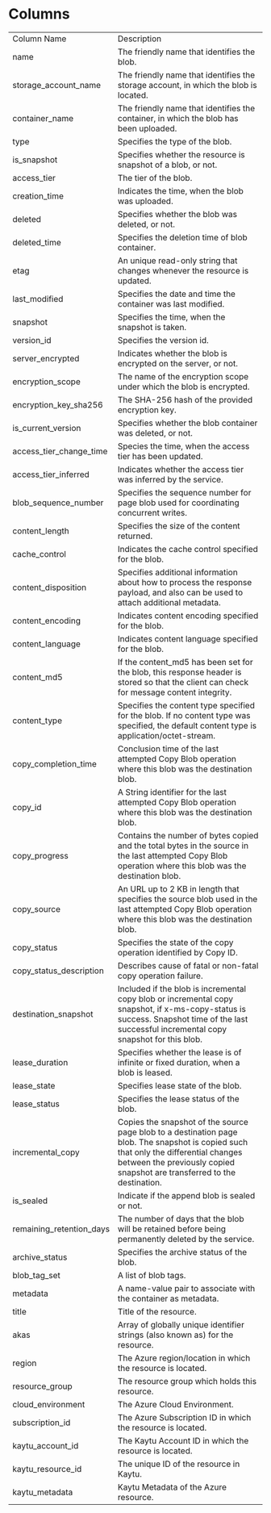 # Columns  

<table>
	<tr><td>Column Name</td><td>Description</td></tr>
	<tr><td>name</td><td>The friendly name that identifies the blob.</td></tr>
	<tr><td>storage_account_name</td><td>The friendly name that identifies the storage account, in which the blob is located.</td></tr>
	<tr><td>container_name</td><td>The friendly name that identifies the container, in which the blob has been uploaded.</td></tr>
	<tr><td>type</td><td>Specifies the type of the blob.</td></tr>
	<tr><td>is_snapshot</td><td>Specifies whether the resource is snapshot of a blob, or not.</td></tr>
	<tr><td>access_tier</td><td>The tier of the blob.</td></tr>
	<tr><td>creation_time</td><td>Indicates the time, when the blob was uploaded.</td></tr>
	<tr><td>deleted</td><td>Specifies whether the blob was deleted, or not.</td></tr>
	<tr><td>deleted_time</td><td>Specifies the deletion time of blob container.</td></tr>
	<tr><td>etag</td><td>An unique read-only string that changes whenever the resource is updated.</td></tr>
	<tr><td>last_modified</td><td>Specifies the date and time the container was last modified.</td></tr>
	<tr><td>snapshot</td><td>Specifies the time, when the snapshot is taken.</td></tr>
	<tr><td>version_id</td><td>Specifies the version id.</td></tr>
	<tr><td>server_encrypted</td><td>Indicates whether the blob is encrypted on the server, or not.</td></tr>
	<tr><td>encryption_scope</td><td>The name of the encryption scope under which the blob is encrypted.</td></tr>
	<tr><td>encryption_key_sha256</td><td>The SHA-256 hash of the provided encryption key.</td></tr>
	<tr><td>is_current_version</td><td>Specifies whether the blob container was deleted, or not.</td></tr>
	<tr><td>access_tier_change_time</td><td>Species the time, when the access tier has been updated.</td></tr>
	<tr><td>access_tier_inferred</td><td>Indicates whether the access tier was inferred by the service.</td></tr>
	<tr><td>blob_sequence_number</td><td>Specifies the sequence number for page blob used for coordinating concurrent writes.</td></tr>
	<tr><td>content_length</td><td>Specifies the size of the content returned.</td></tr>
	<tr><td>cache_control</td><td>Indicates the cache control specified for the blob.</td></tr>
	<tr><td>content_disposition</td><td>Specifies additional information about how to process the response payload, and also can be used to attach additional metadata.</td></tr>
	<tr><td>content_encoding</td><td>Indicates content encoding specified for the blob.</td></tr>
	<tr><td>content_language</td><td>Indicates content language specified for the blob.</td></tr>
	<tr><td>content_md5</td><td>If the content_md5 has been set for the blob, this response header is stored so that the client can check for message content integrity.</td></tr>
	<tr><td>content_type</td><td>Specifies the content type specified for the blob. If no content type was specified, the default content type is application/octet-stream.</td></tr>
	<tr><td>copy_completion_time</td><td>Conclusion time of the last attempted Copy Blob operation where this blob was the destination blob.</td></tr>
	<tr><td>copy_id</td><td>A String identifier for the last attempted Copy Blob operation where this blob was the destination blob.</td></tr>
	<tr><td>copy_progress</td><td>Contains the number of bytes copied and the total bytes in the source in the last attempted Copy Blob operation where this blob was the destination blob.</td></tr>
	<tr><td>copy_source</td><td>An URL up to 2 KB in length that specifies the source blob used in the last attempted Copy Blob operation where this blob was the destination blob.</td></tr>
	<tr><td>copy_status</td><td>Specifies the state of the copy operation identified by Copy ID.</td></tr>
	<tr><td>copy_status_description</td><td>Describes cause of fatal or non-fatal copy operation failure.</td></tr>
	<tr><td>destination_snapshot</td><td>Included if the blob is incremental copy blob or incremental copy snapshot, if x-ms-copy-status is success. Snapshot time of the last successful incremental copy snapshot for this blob.</td></tr>
	<tr><td>lease_duration</td><td>Specifies whether the lease is of infinite or fixed duration, when a blob is leased.</td></tr>
	<tr><td>lease_state</td><td>Specifies lease state of the blob.</td></tr>
	<tr><td>lease_status</td><td>Specifies the lease status of the blob.</td></tr>
	<tr><td>incremental_copy</td><td>Copies the snapshot of the source page blob to a destination page blob. The snapshot is copied such that only the differential changes between the previously copied snapshot are transferred to the destination.</td></tr>
	<tr><td>is_sealed</td><td>Indicate if the append blob is sealed or not.</td></tr>
	<tr><td>remaining_retention_days</td><td>The number of days that the blob will be retained before being permanently deleted by the service.</td></tr>
	<tr><td>archive_status</td><td>Specifies the archive status of the blob.</td></tr>
	<tr><td>blob_tag_set</td><td>A list of blob tags.</td></tr>
	<tr><td>metadata</td><td>A name-value pair to associate with the container as metadata.</td></tr>
	<tr><td>title</td><td>Title of the resource.</td></tr>
	<tr><td>akas</td><td>Array of globally unique identifier strings (also known as) for the resource.</td></tr>
	<tr><td>region</td><td>The Azure region/location in which the resource is located.</td></tr>
	<tr><td>resource_group</td><td>The resource group which holds this resource.</td></tr>
	<tr><td>cloud_environment</td><td>The Azure Cloud Environment.</td></tr>
	<tr><td>subscription_id</td><td>The Azure Subscription ID in which the resource is located.</td></tr>
	<tr><td>kaytu_account_id</td><td>The Kaytu Account ID in which the resource is located.</td></tr>
	<tr><td>kaytu_resource_id</td><td>The unique ID of the resource in Kaytu.</td></tr>
	<tr><td>kaytu_metadata</td><td>Kaytu Metadata of the Azure resource.</td></tr>
</table>